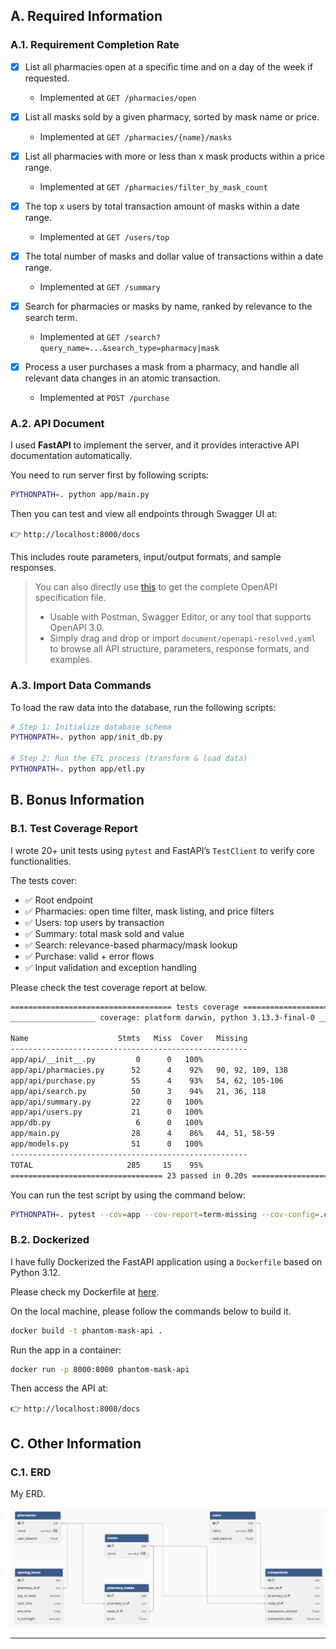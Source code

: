 ## A. Required Information
### A.1. Requirement Completion Rate

- [x] List all pharmacies open at a specific time and on a day of the week if requested.  
  - Implemented at `GET /pharmacies/open`
  
- [x] List all masks sold by a given pharmacy, sorted by mask name or price.  
  - Implemented at `GET /pharmacies/{name}/masks`
  
- [x] List all pharmacies with more or less than x mask products within a price range.  
  - Implemented at `GET /pharmacies/filter_by_mask_count`
  
- [x] The top x users by total transaction amount of masks within a date range.  
  - Implemented at `GET /users/top`
  
- [x] The total number of masks and dollar value of transactions within a date range.  
  - Implemented at `GET /summary`
  
- [x] Search for pharmacies or masks by name, ranked by relevance to the search term.  
  - Implemented at `GET /search?query_name=...&search_type=pharmacy|mask`
  
- [x] Process a user purchases a mask from a pharmacy, and handle all relevant data changes in an atomic transaction.  
  - Implemented at `POST /purchase`


### A.2. API Document

I used **FastAPI** to implement the server, and it provides interactive API documentation automatically.

You need to run server first by following scripts:
```bash
PYTHONPATH=. python app/main.py
```

Then you can test and view all endpoints through Swagger UI at:

👉 `http://localhost:8000/docs`

This includes route parameters, input/output formats, and sample responses.

> You can also directly use [this](./document/openapi-resolved.yaml) to get the complete OpenAPI specification file.
> 
> - Usable with Postman, Swagger Editor, or any tool that supports OpenAPI 3.0.
> - Simply drag and drop or import `document/openapi-resolved.yaml` to browse all API structure, parameters, response formats, and examples.


### A.3. Import Data Commands
To load the raw data into the database, run the following scripts:

```bash
# Step 1: Initialize database schema
PYTHONPATH=. python app/init_db.py

# Step 2: Run the ETL process (transform & load data)
PYTHONPATH=. python app/etl.py
```


## B. Bonus Information
### B.1. Test Coverage Report

I wrote 20+ unit tests using `pytest` and FastAPI’s `TestClient` to verify core functionalities.

The tests cover:
- ✅ Root endpoint
- ✅ Pharmacies: open time filter, mask listing, and price filters
- ✅ Users: top users by transaction
- ✅ Summary: total mask sold and value
- ✅ Search: relevance-based pharmacy/mask lookup
- ✅ Purchase: valid + error flows
- ✅ Input validation and exception handling

Please check the test coverage report at below.
```bash
==================================== tests coverage ====================================
___________________ coverage: platform darwin, python 3.13.3-final-0 ___________________

Name                    Stmts   Miss  Cover   Missing
-----------------------------------------------------
app/api/__init__.py         0      0   100%
app/api/pharmacies.py      52      4    92%   90, 92, 109, 138
app/api/purchase.py        55      4    93%   54, 62, 105-106
app/api/search.py          50      3    94%   21, 36, 118
app/api/summary.py         22      0   100%
app/api/users.py           21      0   100%
app/db.py                   6      0   100%
app/main.py                28      4    86%   44, 51, 58-59
app/models.py              51      0   100%
-----------------------------------------------------
TOTAL                     285     15    95%
================================== 23 passed in 0.20s ==================================
```

You can run the test script by using the command below:

```bash
PYTHONPATH=. pytest --cov=app --cov-report=term-missing --cov-config=.coveragerc
```


### B.2. Dockerized

I have fully Dockerized the FastAPI application using a `Dockerfile` based on Python 3.12.

Please check my Dockerfile at [here](./Dockerfile).

On the local machine, please follow the commands below to build it.
```bash
docker build -t phantom-mask-api .
```

Run the app in a container:
```bash
docker run -p 8000:8000 phantom-mask-api
```

Then access the API at:

👉 `http://localhost:8000/docs`


## C. Other Information

### C.1. ERD

My ERD.

![ERD](./img/ERD.png)

---
